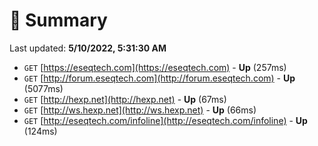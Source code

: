 # 📖 Summary
Last updated: **5/10/2022, 5:31:30 AM**

- `GET` [https://eseqtech.com](https://eseqtech.com) - **Up** (257ms)
- `GET` [http://forum.eseqtech.com](http://forum.eseqtech.com) - **Up** (5077ms)
- `GET` [http://hexp.net](http://hexp.net) - **Up** (67ms)
- `GET` [http://ws.hexp.net](http://ws.hexp.net) - **Up** (66ms)
- `GET` [http://eseqtech.com/infoline](http://eseqtech.com/infoline) - **Up** (124ms)
